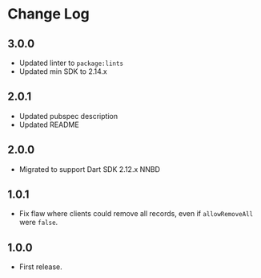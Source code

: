 # Change Log

## 3.0.0

* Updated linter to `package:lints`
* Updated min SDK to 2.14.x

## 2.0.1

* Updated pubspec description
* Updated README

## 2.0.0

* Migrated to support Dart SDK 2.12.x NNBD

## 1.0.1

* Fix flaw where clients could remove all records, even if `allowRemoveAll` were `false`.

## 1.0.0

* First release.

